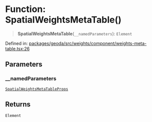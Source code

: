 # Function: SpatialWeightsMetaTable()

> **SpatialWeightsMetaTable**(`__namedParameters`): `Element`

Defined in: [packages/geoda/src/weights/component/weights-meta-table.tsx:26](https://github.com/GeoDaCenter/openassistant/blob/a9f2271d1019f6c25c10dd4b3bdb64fcf16999b2/packages/geoda/src/weights/component/weights-meta-table.tsx#L26)

## Parameters

### \_\_namedParameters

[`SpatialWeightsMetaTableProps`](../type-aliases/SpatialWeightsMetaTableProps.md)

## Returns

`Element`
